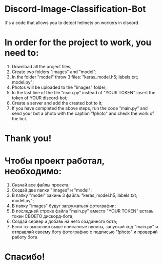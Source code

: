 # Discord-Image-Classification-Bot
It's a code that allows you to detect helmets on workers in discord.
# In order for the project to work, you need to:
1. Download all the project files;
2. Create two folders "images" and "model";
3. In the folder "model" throw 3 files: "keras_model.h5; labels.txt; model.py";
4. Photos will be uploaded to the "images" folder;
5. In the last line of the file "main.py" instead of "YOUR TOKEN" insert the token of YOUR discord-bot;
6. Create a server and add the created bot to it;
7. If you have completed the above steps, run the code "main.py" and send your bot a photo with the caption "!photo" and check the work of the bot.
# Thank you!

# Чтобы проект работал, необходимо:
1. Скачай все файлы проекта;
2. Создай две папки "images" и "model";
3. В папку "model" закинь 3 файла: "keras_model.h5; labels.txt; model.py";
4. В папку "images" будут загружаться фотографии;
5. В последней строке файла "main.py" вместо "YOUR TOKEN" вставь токен СВОЕГО дискорд-бота;
6. Создай сервер и добавь на него созданного бота;
7. Если ты выполнил выше описанные пункты, запускай код "main.py" и отправляй своему боту фотографию с подписью "!photo" и проверяй работу бота.
# Спасибо! 

